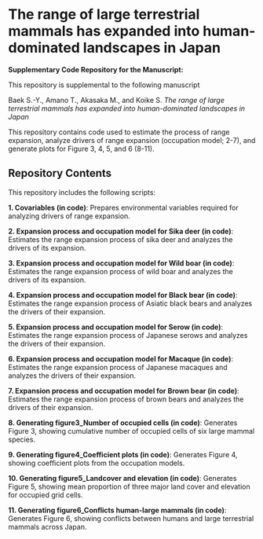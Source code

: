 # The range of large terrestrial mammals has expanded into human-dominated landscapes in Japan

**Supplementary Code Repository for the Manuscript:**

This repository is supplemental to the following manuscript

Baek S.-Y., Amano T., Akasaka M., and Koike S.  *The range of large terrestrial mammals has expanded into human-dominated landscapes in Japan*

This repository contains code used to estimate the process of range expansion, analyze drivers of range expansion (occupation model; 2-7), and generate plots for Figure 3, 4, 5, and 6 (8-11).

## Repository Contents

This repository includes the following scripts:


**1. Covariables (in code)**: Prepares environmental variables required for analyzing drivers of range expansion.

**2. Expansion process and occupation model for Sika deer (in code)**: Estimates the range expansion process of sika deer and analyzes the drivers of its expansion.

**3. Expansion process and occupation model for Wild boar (in code)**: Estimates the range expansion process of wild boar and analyzes the drivers of its expansion.

**4. Expansion process and occupation model for Black bear (in code)**: Estimates the range expansion process of Asiatic black bears and analyzes the drivers of their expansion.

**5. Expansion process and occupation model for Serow (in code)**: Estimates the range expansion process of Japanese serows and analyzes the drivers of their expansion.

**6. Expansion process and occupation model for Macaque (in code)**: Estimates the range expansion process of Japanese macaques and analyzes the drivers of their expansion.

**7. Expansion process and occupation model for Brown bear (in code)**: Estimates the range expansion process of brown bears and analyzes the drivers of their expansion.

**8. Generating figure3_Number of occupied cells (in code)**: Generates Figure 3, showing cumulative number of occupied cells of six large mammal species.

**9. Generating figure4_Coefficient plots (in code)**: Generates Figure 4, showing coefficient plots from the occupation models.

**10. Generating figure5_Landcover and elevation (in code)**: Generates Figure 5, showing mean proportion of three major land cover and elevation for occupied grid cells.

**11. Generating figure6_Conflicts human-large mammals (in code)**: Generates Figure 6, showing conflicts between humans and large terrestrial mammals across Japan.
